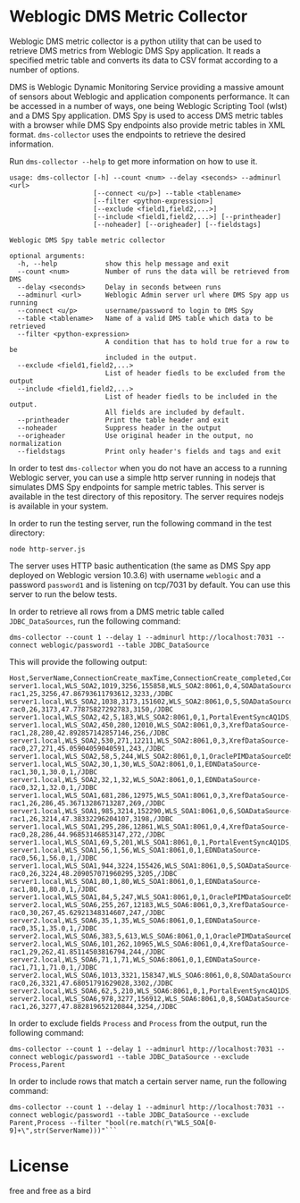 # Weblogic DMS Metric Collector

Weblogic DMS metric collector is a python utility that can be used to retrieve DMS metrics from Weblogic DMS Spy application. 
It reads a specified metric table and converts its data to CSV format according to a number of options. 

DMS is Weblogic Dynamic Monitoring Service providing a massive amount of sensors about Weblogic and application components performance.
It can be accessed in a number of ways, one being Weblogic Scripting Tool (wlst) and a DMS Spy application. DMS Spy is used to access DMS metric tables with a browser while DMS Spy endpoints also provide metric tables in XML format. ```dms-collector``` uses 
the endpoints to retrieve the desired information. 

Run ```dms-collector --help``` to get more information on how to use it. 

```
usage: dms-collector [-h] --count <num> --delay <seconds> --adminurl <url>
                     [--connect <u/p>] --table <tablename>
                     [--filter <python-expression>]
                     [--exclude <field1,field2,...>]
                     [--include <field1,field2,...>] [--printheader]
                     [--noheader] [--origheader] [--fieldstags]

Weblogic DMS Spy table metric collector

optional arguments:
  -h, --help            show this help message and exit
  --count <num>         Number of runs the data will be retrieved from DMS
  --delay <seconds>     Delay in seconds between runs
  --adminurl <url>      Weblogic Admin server url where DMS Spy app us running
  --connect <u/p>       username/password to login to DMS Spy
  --table <tablename>   Name of a valid DMS table which data to be retrieved
  --filter <python-expression>
                        A condition that has to hold true for a row to be
                        included in the output.
  --exclude <field1,field2,...>
                        List of header fiedls to be excluded from the output
  --include <field1,field2,...>
                        List of header fiedls to be included in the output.
                        All fields are included by default.
  --printheader         Print the table header and exit
  --noheader            Suppress header in the output
  --origheader          Use original header in the output, no normalization
  --fieldstags          Print only header's fields and tags and exit
```

In order to test ```dms-collector``` when you do not have an access to a running Weblogic server, you can use
a simple http server running in nodejs that simulates DMS Spy endpoints for sample metric tables. 
This server is available in the test directory of this repository. The server requires nodejs is available in your system. 

In order to run the testing server, run the following command in the test directory:

```
node http-server.js 
```

The server uses HTTP basic authentication (the same as DMS Spy app deployed on Weblogic version 10.3.6) with username ```weblogic``` and a password ```password1``` and is listening on tcp/7031 by default. You can use this server to run the below tests.

In order to retrieve all rows from a DMS metric table called ```JDBC_DataSources```, run the following command:

```
dms-collector --count 1 --delay 1 --adminurl http://localhost:7031 --connect weblogic/password1 --table JDBC_DataSource
```
This will provide the following output:

```
Host,ServerName,ConnectionCreate_maxTime,ConnectionCreate_completed,ConnectionCreate_time,Process,ConnectionCreate_active,ConnectionCreate_maxActive,Name,ConnectionCreate_minTime,ConnectionOpenCount_count,ConnectionCreate_avg,ConnectionCloseCount_count,Parent
server1.local,WLS_SOA2,1019,3256,155858,WLS_SOA2:8061,0,4,SOADataSource-rac1,25,3256,47.86793611793612,3233,/JDBC
server1.local,WLS_SOA2,1038,3173,151602,WLS_SOA2:8061,0,5,SOADataSource-rac0,26,3173,47.77875827292783,3150,/JDBC
server1.local,WLS_SOA2,42,5,183,WLS_SOA2:8061,0,1,PortalEventSyncAQ1DS,33,5,36.6,0,/JDBC
server1.local,WLS_SOA2,450,280,12010,WLS_SOA2:8061,0,3,XrefDataSource-rac1,28,280,42.892857142857146,256,/JDBC
server1.local,WLS_SOA2,530,271,12211,WLS_SOA2:8061,0,3,XrefDataSource-rac0,27,271,45.05904059040591,243,/JDBC
server1.local,WLS_SOA2,58,5,244,WLS_SOA2:8061,0,1,OraclePIMDataSourceDS,40,5,48.8,0,/JDBC
server1.local,WLS_SOA2,30,1,30,WLS_SOA2:8061,0,1,EDNDataSource-rac1,30,1,30.0,1,/JDBC
server1.local,WLS_SOA2,32,1,32,WLS_SOA2:8061,0,1,EDNDataSource-rac0,32,1,32.0,1,/JDBC
server1.local,WLS_SOA1,681,286,12975,WLS_SOA1:8061,0,3,XrefDataSource-rac1,26,286,45.36713286713287,269,/JDBC
server1.local,WLS_SOA1,985,3214,152290,WLS_SOA1:8061,0,6,SOADataSource-rac1,26,3214,47.38332296204107,3198,/JDBC
server1.local,WLS_SOA1,295,286,12861,WLS_SOA1:8061,0,4,XrefDataSource-rac0,28,286,44.96853146853147,272,/JDBC
server1.local,WLS_SOA1,69,5,201,WLS_SOA1:8061,0,1,PortalEventSyncAQ1DS,32,5,40.2,0,/JDBC
server1.local,WLS_SOA1,56,1,56,WLS_SOA1:8061,0,1,EDNDataSource-rac0,56,1,56.0,1,/JDBC
server1.local,WLS_SOA1,944,3224,155426,WLS_SOA1:8061,0,5,SOADataSource-rac0,26,3224,48.209057071960295,3205,/JDBC
server1.local,WLS_SOA1,80,1,80,WLS_SOA1:8061,0,1,EDNDataSource-rac1,80,1,80.0,1,/JDBC
server1.local,WLS_SOA1,84,5,247,WLS_SOA1:8061,0,1,OraclePIMDataSourceDS,38,5,49.4,0,/JDBC
server2.local,WLS_SOA6,255,267,12183,WLS_SOA6:8061,0,3,XrefDataSource-rac0,30,267,45.62921348314607,247,/JDBC
server2.local,WLS_SOA6,35,1,35,WLS_SOA6:8061,0,1,EDNDataSource-rac0,35,1,35.0,1,/JDBC
server2.local,WLS_SOA6,383,5,613,WLS_SOA6:8061,0,1,OraclePIMDataSourceDS,33,5,122.6,0,/JDBC
server2.local,WLS_SOA6,101,262,10965,WLS_SOA6:8061,0,4,XrefDataSource-rac1,29,262,41.85114503816794,244,/JDBC
server2.local,WLS_SOA6,71,1,71,WLS_SOA6:8061,0,1,EDNDataSource-rac1,71,1,71.0,1,/JDBC
server2.local,WLS_SOA6,1013,3321,158347,WLS_SOA6:8061,0,8,SOADataSource-rac0,26,3321,47.68051791629028,3302,/JDBC
server2.local,WLS_SOA6,62,5,210,WLS_SOA6:8061,0,1,PortalEventSyncAQ1DS,31,5,42.0,0,/JDBC
server2.local,WLS_SOA6,978,3277,156912,WLS_SOA6:8061,0,8,SOADataSource-rac1,26,3277,47.882819652120844,3254,/JDBC 
```
 
In order to exclude fields ```Process``` and ```Process``` from the output, run the following command:

```
dms-collector --count 1 --delay 1 --adminurl http://localhost:7031 --connect weblogic/password1 --table JDBC_DataSource --exclude Process,Parent
```

In order to include rows that match a certain server name, run the following command:

```
dms-collector --count 1 --delay 1 --adminurl http://localhost:7031 --connect weblogic/password1 --table JDBC_DataSource --exclude Parent,Process --filter "bool(re.match(r\"WLS_SOA[0-9]+\",str(ServerName)))"```
```

# License

free and free as a bird
